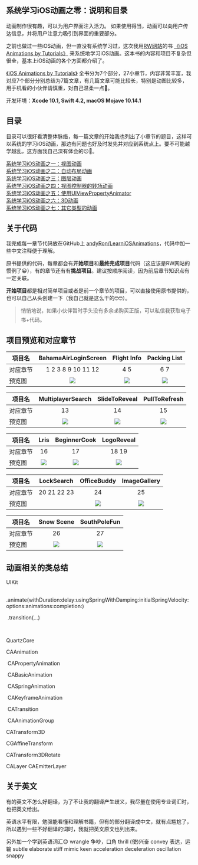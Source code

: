 系统学习iOS动画之零：说明和目录
---------

动画制作很有趣，可以为用户界面注入活力。 如果使用得当，动画可以向用户传达信息，并将用户注意力吸引到界面的重要部分。

之前也做过一些iOS动画，但一直没有系统学习过，这次我用[RW网站](https://www.raywenderlich.com)的书 [《iOS Animations by Tutorials》](https://store.raywenderlich.com/products/ios-animations-by-tutorials) 来系统地学习iOS动画。这本书的内容和项目不复杂但很全，基本上iOS动画的各个方面都介绍了。

 [《iOS Animations by Tutorials》](https://store.raywenderlich.com/products/ios-animations-by-tutorials) 全书分为7个部分，27小章节，内容非常丰富，我对应7个部分分别总结为7篇文章，有几篇文章可能比较长，特别是动图比较多，用手机看的小伙伴请慎重，对自己温柔一点🥴。

开发环境：**Xcode 10.1, Swift 4.2, macOS Mojave 10.14.1**



## 目录

目录可以很好看清整体脉络，每一篇文章的开始我也列出了小章节的题目，这样可以系统的学习iOS动画，那边有问题也好及时发先并对应到系统点上。要不可能越学越乱，这方面我自己深有体会的😕🤔。

[系统学习iOS动画之一：视图动画](Section_I.md)  
[系统学习iOS动画之二：自动布局动画](Section_II.md)  
[系统学习iOS动画之三：图层动画](Section_III.md)  
[系统学习iOS动画之四：视图控制器的转场动画](Section_IV.md)  
[系统学习iOS动画之五：使用UIViewPropertyAnimator](Section_V.md)  
[系统学习iOS动画之六：3D动画](Section_VI.md)  
[系统学习iOS动画之七：其它类型的动画](Section_VII.md)  





## 关于代码

我完成每一章节代码放在GitHub上 [andyRon/LearniOSAnimations](https://github.com/andyRon/LearniOSAnimations)，代码中加一些中文注释便于理解。



原书提供的代码，每章都会有**开始项目**和**最终完成项目**代码（这应该是RW网站的惯例了😀），有的章节还有有**挑战项目**。建议按顺序阅读，因为前后章节知识点有一定关联。

**开始项目**都是相对简单项目或者是前一个章节的项目，可以直接使用原书提供的，也可以自己从头创建一下（我自己就是这么干的🤓🤓）。

> 悄悄地说，如果小伙伴暂时手头没有多余💰购买正版，可以私信我获取电子书+代码。





## 项目预览和对应章节

|项目名      |  BahamaAirLoginScreen   |  Flight Info    |  Packing List  |
| ---- 		| :----: | :----: | :--------------------------------------------: |
| 对应章节   |   1 2 3    8 9 10 11 12    |   4 5   |   6 7  |
| 预览图     |  ![](https://ws1.sinaimg.cn/large/006tNbRwgy1fx69ltw09dg308s0avwtn.gif)    |  ![](https://ws1.sinaimg.cn/large/006tNbRwgy1fxcajmwugeg308m0fndxy.gif)    |  ![](https://ws1.sinaimg.cn/large/006tNbRwgy1fw8qbtmmeag308s0fnafk.gif) |


|项目名      |  MultiplayerSearch   |  SlideToReveal    |  PullToRefresh  |
| ---- 		| :----: | :----: | :--------------------------------------------: |
| 对应章节   |   13    |   14   |   15  |
| 预览图     |  ![](https://ws2.sinaimg.cn/large/006tNbRwgy1fxmnjaf154g308m0fn1gb.gif) |   ![](https://ws2.sinaimg.cn/large/006tNbRwgy1fy6f1w4io8g308o0fpjw8.gif)   |  ![](https://ws4.sinaimg.cn/large/006tNbRwgy1fx7j42np9ig308q08r0w0.gif) |


|项目名      |   Lris  |  BeginnerCook    |  LogoReveal   |
| ---- 		| :----: | :----: | :--------------------------------------------: |
| 对应章节   |  16     |  17    |  18 19   |
| 预览图     |  ![](https://ws4.sinaimg.cn/large/006tNbRwgy1fy7mgff62bg308o0811bi.gif)  |  ![](https://ws3.sinaimg.cn/large/006tNbRwgy1fxtgx7q5s5g308s0fqqv5.gif)   | ![](https://ws1.sinaimg.cn/large/006tNbRwgy1fy9krwbad6g308q0fogzr.gif) |


|项目名      |   LockSearch  |  OfficeBuddy    |  ImageGallery   |
| ---- 		| :----: | :----: | :--------------------------------------------: |
| 对应章节   |   20 21 22 23     |  24    |   25  |
| 预览图     |     |  ![](https://ws3.sinaimg.cn/large/006tNbRwgy1fxvpgah492g306y067799.gif)  |  ![](https://ws3.sinaimg.cn/large/006tNbRwgy1fxvr9roxswg308q0fo7wh.gif)    |


|项目名      |  Snow Scene   |  SouthPoleFun    |
| ---- 		| :----: | :----: | 
| 对应章节   |   26    |   27   | 
| 预览图     |  ![](https://ws4.sinaimg.cn/large/006tNbRwgy1fxvzhofmleg30ku112b2a.gif)   |  ![](https://ws2.sinaimg.cn/large/006tNbRwgy1fxw1bdetvhg30fm08sn0q.gif)  |  



## 动画相关的类总结

UIKit

​	.animate(withDuration:delay:usingSpringWithDamping:initialSpringVelocity:options:animations:completion:)

​	.transition(...)

​	

QuartzCore

CAAnimation

​	CAPropertyAnimation

​	CABasicAnimation 

​		CASpringAnimation 	

​	CAKeyframeAnimation

​	CATransition

​	CAAnimationGroup



CATransform3D

CGAffineTransform

CATransform3DRotate

CALayer  CAEmitterLayer



## 关于英文

有的英文不怎么好翻译，为了不让我的翻译产生歧义，我尽量在使用专业词汇时，也把英文给出。

英语水平有限，勉强能看懂和理解书籍，但有的部分翻译成中文，就有点尴尬了，所以遇到一些不好翻译的词时，我就把英文原文也列出来。

另外加一个学到英语词汇😊
wrangle  	争吵，口角
thrill		(使)兴奋
convey	  表达，运输
subtle
elaborate
stiff
mimic
keen
acceleration
deceleration
oscillation
snappy











